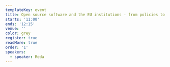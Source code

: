 ```yaml
---
templateKey: event
title: Open source software and the EU institutions - from policies to practice
starts: '11:00'
ends: '12:15'
venue: ''
color: grey
register: true
readMore: true
order: '1'
speakers:
  - speaker: Reda
---
```


